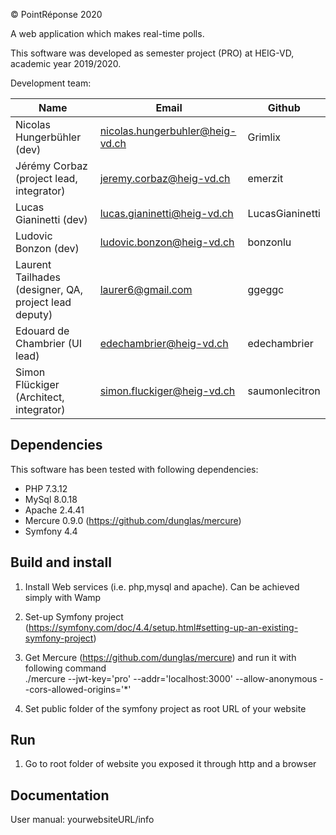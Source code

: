 © PointRéponse 2020

A web application which makes real-time polls.

This software was developed as semester project (PRO) at HEIG-VD,
academic year 2019/2020.

Development team:

| Name                                 | Email                        | Github   |
|--------------------------------------|------------------------------|----------|
| Nicolas Hungerbühler (dev)               | nicolas.hungerbuhler@heig-vd.ch     | Grimlix  |
| Jérémy Corbaz (project lead, integrator)       | jeremy.corbaz@heig-vd.ch   | emerzit   |
| Lucas Gianinetti (dev) | lucas.gianinetti@heig-vd.ch   | LucasGianinetti |
| Ludovic Bonzon (dev) | ludovic.bonzon@heig-vd.ch | bonzonlu |
| Laurent Tailhades (designer, QA, project lead deputy)| laurer6@gmail.com  | ggeggc   |
| Edouard de Chambrier (UI lead) | edechambrier@heig-vd.ch    | edechambrier   |
| Simon Flückiger (Architect, integrator) | simon.fluckiger@heig-vd.ch | saumonlecitron |

## Dependencies

This software has been tested with following dependencies:

* PHP 7.3.12
* MySql 8.0.18
* Apache 2.4.41
* Mercure 0.9.0 (https://github.com/dunglas/mercure)
* Symfony 4.4

## Build and install

1. Install Web services (i.e. php,mysql and apache). Can be achieved simply with Wamp

2. Set-up Symfony project (https://symfony.com/doc/4.4/setup.html#setting-up-an-existing-symfony-project)

3. Get Mercure (https://github.com/dunglas/mercure) and run it with following command  
   ./mercure --jwt-key='pro' --addr='localhost:3000' --allow-anonymous --cors-allowed-origins='*'
   
4. Set public folder of the symfony project as root URL of your website

## Run

1. Go to root folder of website you exposed it through http and a browser  

## Documentation

User manual: yourwebsiteURL/info
